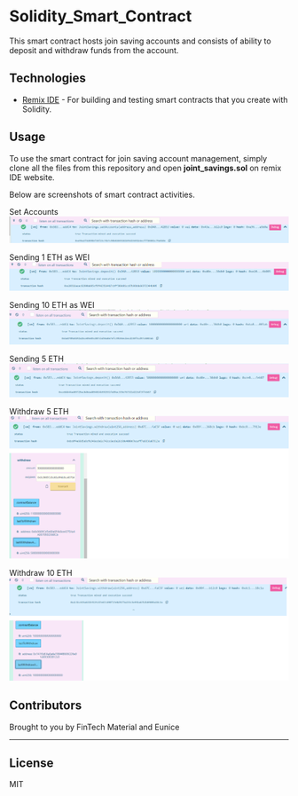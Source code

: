 # Solidity_Smart_Contract

This smart contract hosts join saving accounts and consists of ability to deposit and withdraw funds from the account.

## Technologies

* [Remix IDE](https://remix.ethereum.org/#optimize=false&runs=200&evmVersion=null) - For building and testing smart contracts that you create with Solidity.

## Usage

To use the smart contract for join saving account management, simply clone all the files from this repository and open **joint_savings.sol** on remix IDE website.

Below are screenshots of smart contract activities.


Set Accounts
![set_accounts](Execution_Results/set_accounts.png)

Sending 1 ETH as WEI
![send_1_eth_as_wei](Execution_Results/send_1_eth_as_wei.png)

Sending 10 ETH as WEI
![send_10_eth_as_wei](Execution_Results/send_10_eth_as_wei.png)

Sending 5 ETH
![send_5_eth](Execution_Results/send_5_eth.png)

Withdraw 5 ETH
![withdraw_5_eth](Execution_Results/withdraw_5_eth.png)

Withdraw 10 ETH
![withdraw_10_eth](Execution_Results/withdraw_10_eth.png)


## Contributors

Brought to you by FinTech Material and Eunice

---

## License

MIT